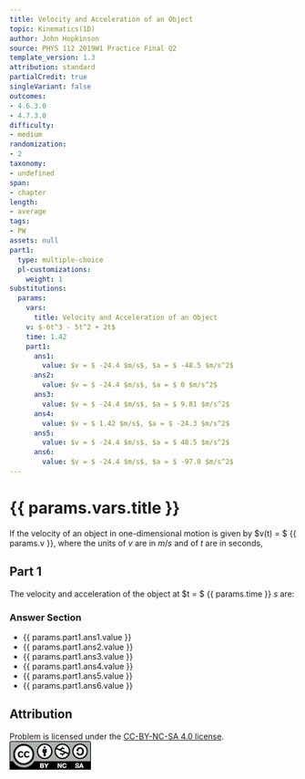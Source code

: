 ```yaml
---
title: Velocity and Acceleration of an Object
topic: Kinematics(1D)
author: John Hopkinson
source: PHYS 112 2019W1 Practice Final Q2
template_version: 1.3
attribution: standard
partialCredit: true
singleVariant: false
outcomes:
- 4.6.3.0
- 4.7.3.0
difficulty:
- medium
randomization:
- 2
taxonomy:
- undefined
span:
- chapter
length:
- average
tags:
- PW
assets: null
part1:
  type: multiple-choice
  pl-customizations:
    weight: 1
substitutions:
  params:
    vars:
      title: Velocity and Acceleration of an Object
    v: $-6t^3 - 5t^2 + 2t$
    time: 1.42
    part1:
      ans1:
        value: $v = $ -24.4 $m/s$, $a = $ -48.5 $m/s^2$
      ans2:
        value: $v = $ -24.4 $m/s$, $a = $ 0 $m/s^2$
      ans3:
        value: $v = $ -24.4 $m/s$, $a = $ 9.81 $m/s^2$
      ans4:
        value: $v = $ 1.42 $m/s$, $a = $ -24.3 $m/s^2$
      ans5:
        value: $v = $ -24.4 $m/s$, $a = $ 48.5 $m/s^2$
      ans6:
        value: $v = $ -24.4 $m/s$, $a = $ -97.0 $m/s^2$
---
```

# {{ params.vars.title }}
If the velocity of an object in one-dimensional motion is given by $v(t) = $ {{ params.v }}, where the units of $v$ are in $m/s$ and of $t$ are in seconds,

## Part 1

The velocity and acceleration of the object at $t = $ {{ params.time }} $s$ are:

### Answer Section

- {{ params.part1.ans1.value }}
- {{ params.part1.ans2.value }}
- {{ params.part1.ans3.value }}
- {{ params.part1.ans4.value }}
- {{ params.part1.ans5.value }}
- {{ params.part1.ans6.value }}

## Attribution

Problem is licensed under the [CC-BY-NC-SA 4.0 license](https://creativecommons.org/licenses/by-nc-sa/4.0/).<br> ![The Creative Commons 4.0 license requiring attribution-BY, non-commercial-NC, and share-alike-SA license.](https://raw.githubusercontent.com/firasm/bits/master/by-nc-sa.png)